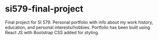 # si579-final-project

Final project for SI 579.  Personal portfolio with info about my work history, education, and personal interests/hobbies.  Portfolio has been built using React JS with Bootstrap CSS added for styling.